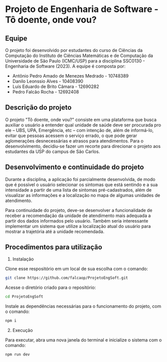 # Projeto de Engenharia de Software - Tô doente, onde vou?

## Equipe
O projeto foi desenvolvido por estudantes do curso de Ciências da Computação do Instituto de Ciências Matemáticas e de Computação da Universidade de São Paulo (ICMC/USP) para a disciplina SSC0130 - Engenharia de Software (2023). A equipe é composta por:
* Antônio Pedro Amado de Menezes Medrado - 10748389
* Danilo Leonssio Alves - 10408390
* Luís Eduardo de Brito Câmara - 12690282
* Pedro Falcão Rocha - 12692408 

## Descrição do projeto
O projeto "Tô doente, onde vou?" consiste em uma plataforma que busca auxiliar o usuário a entender qual unidade de saúde deve ser procurada pro ele – UBS, UPA, Emergência, etc – com intenção de, além de informá-lo, evitar que pessoas acessem o serviço errado, o que pode gerar aglomerações desnecessárias e atrasos para atendimentos.
Para o desenvolvimento, decidiu-se fazer um recorte para direcionar o projeto aos estudantes da USP do campus de São Carlos.

## Desenvolvimento e continuidade do projeto
Durante a disciplina, a aplicação foi parcialmente desenvolvida, de modo que é possível o usuário selecionar os sintomas que está sentindo e a sua intensidade a partir de uma lista de sintomas pré-cadastrados, além de visualizar as informações e a localização no mapa de algumas unidades de atendimento. 

Para continuidade do projeto, deve-se desenvolver a funcionalidade de receber a recomendação da unidade de atendimento mais adequada a partir dos dados informados pelo usuário. Também seria interessante implementar um sistema que utilize a localização atual do usuário para mostrar a trajetória até a unidade recomendada. 

## Procedimentos para utilização 
1. Instalação

Clone esse respositório em um local de sua escolha com o comando:
```bash
git clone https://github.com/falcaop/ProjetoEngSoft.git
```
Acesse o diretório criado para o repositório:
```bash
cd ProjetoEngSoft
```

Instale as dependências necessárias para o funcionamento do projeto, com o comando:
```bash
npm i
```

2. Execução

Para executar, abra uma nova janela do terminal e inicialize o sistema com o comando:
```bash
npm run dev
```
